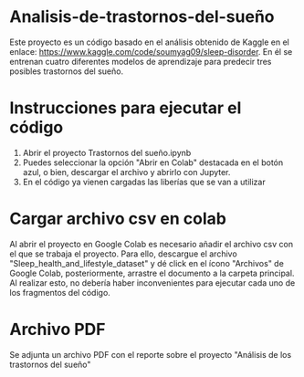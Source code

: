 # Analisis-de-trastornos-del-sueño

Este proyecto es un código basado en el análisis obtenido de Kaggle en el enlace: https://www.kaggle.com/code/soumyag09/sleep-disorder. En él se entrenan cuatro diferentes modelos de aprendizaje para predecir tres posibles trastornos del sueño.

# Instrucciones para ejecutar el código

1. Abrir el proyecto Trastornos del sueño.ipynb
2. Puedes seleccionar la opción "Abrir en Colab" destacada en el botón azul, o bien, descargar el archivo y abrirlo con Jupyter.
3. En el código ya vienen cargadas las liberías que se van a utilizar

# Cargar archivo csv en colab

Al abrir el proyecto en Google Colab es necesario añadir el archivo csv con el que se trabaja el proyecto. Para ello, descargue el archivo "Sleep_health_and_lifestyle_dataset" y dé click en el ícono "Archivos" de Google Colab, posteriormente, arrastre el documento a la carpeta principal.
Al realizar esto, no debería haber inconvenientes para ejecutar cada uno de los fragmentos del código.

# Archivo PDF

Se adjunta un archivo PDF con el reporte sobre el proyecto "Análisis de los trastornos del sueño"
